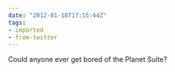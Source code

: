 ```yaml
---
date: "2012-01-18T17:15:44Z"
tags:
- imported
- from-twitter
---
```

Could anyone ever get bored of the Planet Suite?
